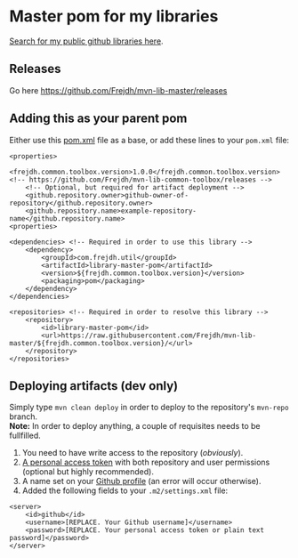 # Master pom for my libraries
[Search for my public github libraries here](https://github.com/search?q=Frejdh%2Fmvn-lib-).

## Releases
Go here https://github.com/Frejdh/mvn-lib-master/releases

## Adding this as your parent pom
Either use this [pom.xml](https://github.com/Frejdh/mvn-lib-master/blob/master/inherited-pom-example.xml) file as a base, 
or add these lines to your `pom.xml` file:
```
<properties> 
    <frejdh.common.toolbox.version>1.0.0</frejdh.common.toolbox.version> <!-- https://github.com/Frejdh/mvn-lib-common-toolbox/releases -->
    <!-- Optional, but required for artifact deployment -->
    <github.repository.owner>github-owner-of-repository</github.repository.owner>
    <github.repository.name>example-repository-name</github.repository.name>
<properties>

<dependencies> <!-- Required in order to use this library -->
    <dependency>
        <groupId>com.frejdh.util</groupId>
        <artifactId>library-master-pom</artifactId>
        <version>${frejdh.common.toolbox.version}</version>
        <packaging>pom</packaging>
    </dependency>
</dependencies>

<repositories> <!-- Required in order to resolve this library -->
    <repository>
        <id>library-master-pom</id>
        <url>https://raw.githubusercontent.com/Frejdh/mvn-lib-master/${frejdh.common.toolbox.version}/</url>
    </repository>
</repositories>
```

## Deploying artifacts (dev only)
Simply type `mvn clean deploy` in order to deploy to the repository's `mvn-repo` branch. <br>
<strong>Note:</strong> In order to deploy anything, a couple of requisites needs to be fullfilled.
1. You need to have write access to the repository (<i>obviously</i>).
2. [A personal access token](https://github.com/settings/tokens) with both repository and user permissions (optional but highly recommended).
3. A name set on your [Github profile](https://github.com/settings/profile) (an error will occur otherwise).
4. Added the following fields to your `.m2/settings.xml` file:
```		
<server>
    <id>github</id>
    <username>[REPLACE. Your Github username]</username>
    <password>[REPLACE. Your personal access token or plain text password]</password>
</server>
```
